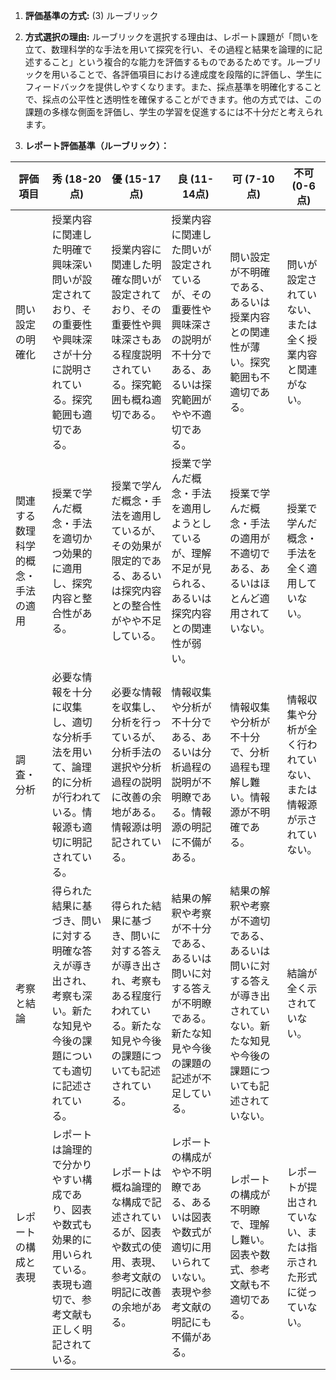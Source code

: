 1. **評価基準の方式:** (3) ルーブリック

2. **方式選択の理由:** ルーブリックを選択する理由は、レポート課題が「問いを立て、数理科学的な手法を用いて探究を行い、その過程と結果を論理的に記述すること」という複合的な能力を評価するものであるためです。ルーブリックを用いることで、各評価項目における達成度を段階的に評価し、学生にフィードバックを提供しやすくなります。また、採点基準を明確化することで、採点の公平性と透明性を確保することができます。他の方式では、この課題の多様な側面を評価し、学生の学習を促進するには不十分だと考えられます。

3. **レポート評価基準（ルーブリック）：**

| 評価項目 | 秀 (18-20点) | 優 (15-17点) | 良 (11-14点) | 可 (7-10点) | 不可 (0-6点) |
|---|---|---|---|---|---|
| 問い設定の明確化 | 授業内容に関連した明確で興味深い問いが設定されており、その重要性や興味深さが十分に説明されている。探究範囲も適切である。 | 授業内容に関連した明確な問いが設定されており、その重要性や興味深さもある程度説明されている。探究範囲も概ね適切である。 | 授業内容に関連した問いが設定されているが、その重要性や興味深さの説明が不十分である、あるいは探究範囲がやや不適切である。 | 問い設定が不明確である、あるいは授業内容との関連性が薄い。探究範囲も不適切である。 | 問いが設定されていない、または全く授業内容と関連がない。 |
| 関連する数理科学的概念・手法の適用 | 授業で学んだ概念・手法を適切かつ効果的に適用し、探究内容と整合性がある。 | 授業で学んだ概念・手法を適用しているが、その効果が限定的である、あるいは探究内容との整合性がやや不足している。 | 授業で学んだ概念・手法を適用しようとしているが、理解不足が見られる、あるいは探究内容との関連性が弱い。 | 授業で学んだ概念・手法の適用が不適切である、あるいはほとんど適用されていない。 | 授業で学んだ概念・手法を全く適用していない。 |
| 調査・分析 | 必要な情報を十分に収集し、適切な分析手法を用いて、論理的に分析が行われている。情報源も適切に明記されている。 | 必要な情報を収集し、分析を行っているが、分析手法の選択や分析過程の説明に改善の余地がある。情報源は明記されている。 | 情報収集や分析が不十分である、あるいは分析過程の説明が不明瞭である。情報源の明記に不備がある。 | 情報収集や分析が不十分で、分析過程も理解し難い。情報源が不明確である。 | 情報収集や分析が全く行われていない、または情報源が示されていない。 |
| 考察と結論 | 得られた結果に基づき、問いに対する明確な答えが導き出され、考察も深い。新たな知見や今後の課題についても適切に記述されている。 | 得られた結果に基づき、問いに対する答えが導き出され、考察もある程度行われている。新たな知見や今後の課題についても記述されている。 | 結果の解釈や考察が不十分である、あるいは問いに対する答えが不明瞭である。新たな知見や今後の課題の記述が不足している。 | 結果の解釈や考察が不適切である、あるいは問いに対する答えが導き出されていない。新たな知見や今後の課題についても記述されていない。 | 結論が全く示されていない。 |
| レポートの構成と表現 | レポートは論理的で分かりやすい構成であり、図表や数式も効果的に用いられている。表現も適切で、参考文献も正しく明記されている。 | レポートは概ね論理的な構成で記述されているが、図表や数式の使用、表現、参考文献の明記に改善の余地がある。 | レポートの構成がやや不明瞭である、あるいは図表や数式が適切に用いられていない。表現や参考文献の明記にも不備がある。 | レポートの構成が不明瞭で、理解し難い。図表や数式、参考文献も不適切である。 | レポートが提出されていない、または指示された形式に従っていない。 |
